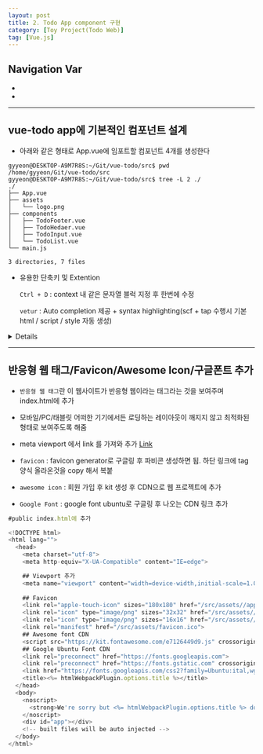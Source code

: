 ```yaml
---
layout: post
title: 2. Todo App component 구현
category: [Toy Project(Todo Web)]
tag: [Vue.js]
---
```


## Navigation Var

- **[](#)**
- **[](#)**

___

## vue-todo app에 기본적인 컴포넌트 설계
- 아래와 같은 형태로 App.vue에 임포트할 컴포넌트 4개를 생성한다

```shell
gyyeon@DESKTOP-A9M7R8S:~/Git/vue-todo/src$ pwd
/home/gyyeon/Git/vue-todo/src
gyyeon@DESKTOP-A9M7R8S:~/Git/vue-todo/src$ tree -L 2 ./
./
├── App.vue
├── assets
│   └── logo.png
├── components
│   ├── TodoFooter.vue
│   ├── TodoHedaer.vue
│   ├── TodoInput.vue
│   └── TodoList.vue
└── main.js

3 directories, 7 files
```

+ 유용한 단축키 및 Extention


   `Ctrl + D` : context 내 같은 문자열 블럭 지정 후 한번에 수정


    `vetur` : Auto completion 제공 + syntax highlighting(scf + tap 수행시 기본 html / script / style 자동 생성)

    
<details>

```javascript

# app.vue
<template>
  <div id="app">
    <TodoHedaer></TodoHedaer>
    <TodoInput></TodoInput>
    <TodoList></TodoList>
    <TodoFooter></TodoFooter>
  </div>
</template>

<script>
import TodoHedaer from './components/TodoHedaer.vue';
import TodoInput from './components/TodoInput.vue';
import TodoList from './components/TodoList.vue';
import TodoFooter from './components/TodoFooter.vue';

export default {
  components:{
    'TodoHedaer' :TodoHedaer,
    'TodoInput' : TodoInput,
    'TodoList' : TodoList,
    'TodoFooter' : TodoFooter,
  }
}
</script>

<style>

</style>


# 컴포넌트들(vue 이름만 다르게 생성)
<template>
    <!-- html -->
    <div>
      Footer
    </div>  
  </template>
  
  <script>
  // javascript
  export default {
  }
  </script>
  
  
  <style>
  /* CSS */
  </style>


```


</details>

___

## 반응형 웹 태그/Favicon/Awesome Icon/구글폰트 추가
- `반응형 웹 태그`란 이 웹사이트가 반응형 웹이라는 태그라는 것을 보여주며 index.html에 추가
- 모바일/PC/태블릿 어떠한 기기에서든 로딩하는 레이아웃이 깨지지 않고 최적화된 형태로 보여주도록 해줌
- meta viewport 에서 link 를 가져와 추가 [Link](https://developer.mozilla.org/ko/docs/Web/HTML/Viewport_meta_tag)


- `favicon` : favicon generator로 구글링 후 파비콘 생성하면 됨. 하단 링크에 tag 양식 올라온것을 copy 해서 복붙

- `awesome icon` : 회원 가입 후 kit 생성 후 CDN으로 웹 프로젝트에 추가

- `Google Font` : google font ubuntu로 구글링 후 나오는 CDN 링크 추가

```javascript 
#public index.html에 추가

<!DOCTYPE html>
<html lang="">
  <head>
    <meta charset="utf-8">
    <meta http-equiv="X-UA-Compatible" content="IE=edge">

    ## Viewport 추가
    <meta name="viewport" content="width=device-width,initial-scale=1.0">
    
    ## Favicon 
    <link rel="apple-touch-icon" sizes="180x180" href="/src/assets//apple-touch-icon.png">
    <link rel="icon" type="image/png" sizes="32x32" href="/src/assets//favicon-32x32.png">
    <link rel="icon" type="image/png" sizes="16x16" href="/src/assets//favicon-16x16.png">
    <link rel="manifest" href="/src/assets/favicon.ico">
    ## Awesome font CDN
    <script src="https://kit.fontawesome.com/e7126449d9.js" crossorigin="anonymous"></script>
    ## Google Ubuntu Font CDN
    <link rel="preconnect" href="https://fonts.googleapis.com">
    <link rel="preconnect" href="https://fonts.gstatic.com" crossorigin>
    <link href="https://fonts.googleapis.com/css2?family=Ubuntu:ital,wght@0,300;0,400;0,500;0,700;1,300;1,400;1,500;1,700&display=swap" rel="stylesheet">
    <title><%= htmlWebpackPlugin.options.title %></title>
  </head>
  <body>
    <noscript>
      <strong>We're sorry but <%= htmlWebpackPlugin.options.title %> doesn't work properly without JavaScript enabled. Please enable it to continue.</strong>
    </noscript>
    <div id="app"></div>
    <!-- built files will be auto injected -->
  </body>
</html>


```


